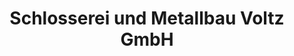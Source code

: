 ---
title: "Schlosserei und Metallbau Voltz GmbH"
url: /zwickau/schlosserei-und-metallbau-voltz-gmbh/
shop: Schlüsseldienst
---